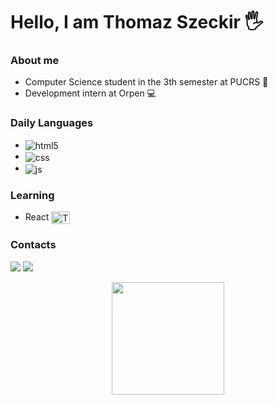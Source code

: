 # Hello, I am Thomaz Szeckir 🖐️
### About me
- Computer Science student in the 3th semester at PUCRS 📖
- Development intern at Orpen 💻

### Daily Languages 
- <img align="center" alt="html5" src="https://img.shields.io/badge/HTML5-E34F26?style=for-the-badge&logo=html5&logoColor=white" />
- <img align="center" alt="css" src="https://img.shields.io/badge/CSS3-1572B6?style=for-the-badge&logo=css3&logoColor=white" />
- <img align="center" alt="js" src="https://img.shields.io/badge/JavaScript-F7DF1E?style=for-the-badge&logo=javascript&logoColor=black" />


### Learning
- React <img align="center" alt="Thomaz-React" height="20" width="30" src="https://cdn.jsdelivr.net/gh/devicons/devicon@latest/icons/react/react-original.svg">


### Contacts
<a href = "mailto:thomazszeckir@gmail.com"><img src="https://img.shields.io/badge/-Gmail-%23333?style=for-the-badge&logo=gmail&logoColor=white" target="_blank"></a>
<a href="https://www.linkedin.com/in/thomaz-szeckir/" target="_blank"><img src="https://img.shields.io/badge/-LinkedIn-%230077B5?style=for-the-badge&logo=linkedin&logoColor=white" target="_blank"></a>


 <div align="center">
   <a href="https://github.com/Szeckir">
   <img height="180em" src="https://github-readme-stats.vercel.app/api/top-langs/?username=Szeckir&layout=compact&langs_count=7&theme=rose_pine"/>
 </div>
